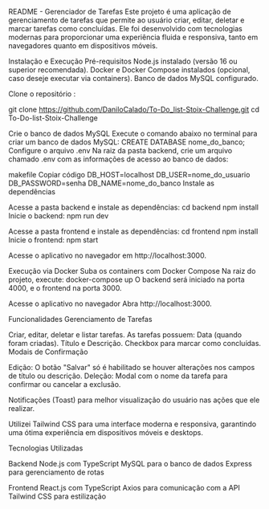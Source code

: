 README - Gerenciador de Tarefas
Este projeto é uma aplicação de gerenciamento de tarefas que permite ao usuário criar, editar, deletar e marcar tarefas como concluídas. Ele foi desenvolvido com tecnologias modernas para proporcionar uma experiência fluida e responsiva, tanto em navegadores quanto em dispositivos móveis.

Instalação e Execução
Pré-requisitos
Node.js instalado (versão 16 ou superior recomendada).
Docker e Docker Compose instalados (opcional, caso deseje executar via containers).
Banco de dados MySQL configurado.

Clone o repositório :

git clone https://github.com/DaniloCalado/To-Do_list-Stoix-Challenge.git
cd To-Do-list-Stoix-Challenge

Crie o banco de dados MySQL Execute o comando abaixo no terminal para criar um banco de dados MySQL:
CREATE DATABASE nome_do_banco;
Configure o arquivo .env Na raiz da pasta backend, crie um arquivo chamado .env com as informações de acesso ao banco de dados:

makefile
Copiar código
DB_HOST=localhost
DB_USER=nome_do_usuario
DB_PASSWORD=senha
DB_NAME=nome_do_banco
Instale as dependências

Acesse a pasta backend e instale as dependências:
cd backend
npm install
Inicie o backend:
npm run dev

Acesse a pasta frontend e instale as dependências:
cd frontend
npm install
Inicie o frontend:
npm start

Acesse o aplicativo no navegador em http://localhost:3000.

Execução via Docker
Suba os containers com Docker Compose Na raiz do projeto, execute:
docker-compose up
O backend será iniciado na porta 4000, e o frontend na porta 3000.

Acesse o aplicativo no navegador Abra http://localhost:3000.


Funcionalidades
Gerenciamento de Tarefas

Criar, editar, deletar e listar tarefas.
As tarefas possuem:
Data (quando foram criadas).
Título e Descrição.
Checkbox para marcar como concluídas.
Modais de Confirmação

Edição:
O botão "Salvar" só é habilitado se houver alterações nos campos de título ou descrição.
Deleção:
Modal com o nome da tarefa para confirmar ou cancelar a exclusão.

Notificações (Toast) para melhor visualização do usuário nas ações que ele realizar.


Utilizei Tailwind CSS para uma interface moderna e responsiva, garantindo uma ótima experiência em dispositivos móveis e desktops.

Tecnologias Utilizadas

Backend
Node.js com TypeScript
MySQL para o banco de dados
Express para gerenciamento de rotas

Frontend
React.js com TypeScript
Axios para comunicação com a API
Tailwind CSS para estilização
